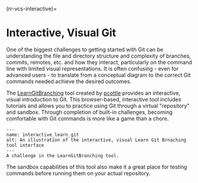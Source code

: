 (rr-vcs-interactive)=
# Interactive, Visual Git

One of the biggest challenges to getting started with Git can be understanding the file and directory structure and complexity of branches, commits, remotes, etc. and how they interact, particularly on the command line with limited visual representations.
It is often confusing - even for advanced users - to translate from a conceptual diagram to the correct Git commands needed achieve the desired outcomes.

The [LearnGitBranching](https://learngitbranching.js.org/) tool created by [pcottle](https://github.com/pcottle/learnGitBranching) provides an interactive, visual introduction to Git.
This browser-based, interactive tool includes tutorials and allows you to practice using Git through a virtual "repository" and sandbox.
Through completion of built-in challenges, becoming comfortable with Git commands is more like a game than a chore.

```{figure} ../../figures/interactive_learn_git.png
---
name: interactive_learn_git
alt: An illustration of the interactive, visual Learn Git Brnaching tool interface
---
A challenge in the LearnGitBranching tool.
```

The sandbox capabilities of this tool also make it a great place for testing commands before running them on your actual repository.